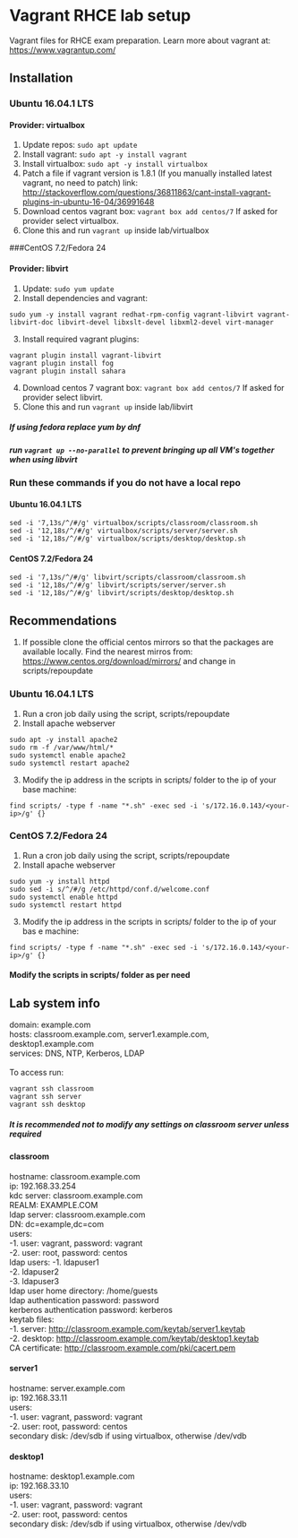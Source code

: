# Vagrant RHCE lab setup

Vagrant files for RHCE exam preparation.
Learn more about vagrant at: https://www.vagrantup.com/


## Installation

### Ubuntu 16.04.1 LTS

#### Provider: virtualbox

1. Update repos: `sudo apt update`
2. Install vagrant: `sudo apt -y install vagrant`
3. Install virtualbox: `sudo apt -y install virtualbox`
4. Patch a file if vagrant version is 1.8.1 (If you manually installed latest vagrant, no need to patch) link: http://stackoverflow.com/questions/36811863/cant-install-vagrant-plugins-in-ubuntu-16-04/36991648
5. Download centos vagrant box:	`vagrant box add centos/7` If asked for provider select virtualbox.
6. Clone this and run `vagrant up` inside lab/virtualbox

###CentOS 7.2/Fedora 24

#### Provider: libvirt

1. Update: `sudo yum update`
2. Install dependencies and vagrant: 
```
sudo yum -y install vagrant redhat-rpm-config vagrant-libvirt vagrant-libvirt-doc libvirt-devel libxslt-devel libxml2-devel virt-manager
```
3. Install required vagrant plugins: 
```
vagrant plugin install vagrant-libvirt 
vagrant plugin install fog
vagrant plugin install sahara
```
4. Download centos 7 vagrant box: `vagrant box add centos/7` If asked for provider select libvirt.
5. Clone this and run `vagrant up` inside lab/libvirt


##### If using fedora replace yum by dnf
##### run `vagrant up --no-parallel` to prevent bringing up all VM's together when using libvirt

### Run these commands if you do not have a local repo

#### Ubuntu 16.04.1 LTS

```
sed -i '7,13s/^/#/g' virtualbox/scripts/classroom/classroom.sh
sed -i '12,18s/^/#/g' virtualbox/scripts/server/server.sh
sed -i '12,18s/^/#/g' virtualbox/scripts/desktop/desktop.sh
```

#### CentOS 7.2/Fedora 24

```
sed -i '7,13s/^/#/g' libvirt/scripts/classroom/classroom.sh
sed -i '12,18s/^/#/g' libvirt/scripts/server/server.sh
sed -i '12,18s/^/#/g' libvirt/scripts/desktop/desktop.sh
```

## Recommendations

1. If possible clone the official centos mirrors so that the packages are available locally. Find the nearest mirros from: https://www.centos.org/download/mirrors/ and change in scripts/repoupdate 

### Ubuntu 16.04.1 LTS

1. Run a cron job daily using the script, scripts/repoupdate 
2. Install apache webserver
```
sudo apt -y install apache2
sudo rm -f /var/www/html/*
sudo systemctl enable apache2
sudo systemctl restart apache2
```
3. Modify the ip address in the scripts in scripts/ folder to the ip of your base machine: 
```
find scripts/ -type f -name "*.sh" -exec sed -i 's/172.16.0.143/<your-ip>/g' {}
```

### CentOS 7.2/Fedora 24

1. Run a cron job daily using the script, scripts/repoupdate
2. Install apache webserver
```
sudo yum -y install httpd
sudo sed -i s/^/#/g /etc/httpd/conf.d/welcome.conf
sudo systemctl enable httpd
sudo systemctl restart httpd
```
3. Modify the ip address in the scripts in scripts/ folder to the ip of your bas
e machine: 
```
find scripts/ -type f -name "*.sh" -exec sed -i 's/172.16.0.143/<your-ip>/g' {}
```
#### Modify the scripts in scripts/ folder as per need

## Lab system info

domain: example.com <br/>
hosts: classroom.example.com, server1.example.com, desktop1.example.com <br/>
services: DNS, NTP, Kerberos, LDAP <br/><br/>
To access run:
```
vagrant ssh classroom
vagrant ssh server
vagrant ssh desktop
```
##### It is recommended not to modify any settings on classroom server unless required

#### classroom

hostname: classroom.example.com <br/>
ip: 192.168.33.254 <br/>
kdc server: classroom.example.com <br/>
REALM: EXAMPLE.COM <br/>
ldap server: classroom.example.com <br/>
DN: dc=example,dc=com <br>
users: <br/>
-1. user: vagrant, password: vagrant <br/>
-2. user: root, password: centos <br/>
ldap users:
-1. ldapuser1 <br/>
-2. ldapuser2 <br/>
-3. ldapuser3 <br/>
ldap user home directory: /home/guests <br/>
ldap authentication password: password <br/>
kerberos authentication password: kerberos <br/>
keytab files: <br/>
-1. server: http://classroom.example.com/keytab/server1.keytab <br/>
-2. desktop: http://classroom.example.com/keytab/desktop1.keytab <br/>
CA certificate: http://classroom.example.com/pki/cacert.pem <br/>

#### server1

hostname: server.example.com <br/>
ip: 192.168.33.11 <br/>
users: <br/>
-1. user: vagrant, password: vagrant <br/>
-2. user: root, password: centos <br/>
secondary disk: /dev/sdb if using virtualbox, otherwise /dev/vdb <br/>

#### desktop1

hostname: desktop1.example.com <br/>
ip: 192.168.33.10 <br/>
users: <br/>
-1. user: vagrant, password: vagrant <br/>
-2. user: root, password: centos <br/>
secondary disk: /dev/sdb if using virtualbox, otherwise /dev/vdb <br/>


